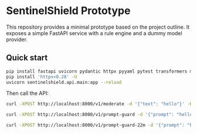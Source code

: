 # SentinelShield Prototype

This repository provides a minimal prototype based on the project outline.
It exposes a simple FastAPI service with a rule engine and a dummy model
provider.

## Quick start

```bash
pip install fastapi uvicorn pydantic httpx pyyaml pytest transformers modelscope
pip install 'httpx<0.28' -U
uvicorn sentinelshield.api.main:app --reload
```

Then call the API:

```bash
curl -XPOST http://localhost:8000/v1/moderate -d '{"text": "hello"}' -H 'Content-Type: application/json'
```

```bash
curl -XPOST http://localhost:8000/v1/prompt-guard -d '{"prompt": "hello"}' -H 'Content-Type: application/json'
```

```bash
curl -XPOST http://localhost:8000/v1/prompt-guard-22m -d '{"prompt": "hello"}' -H 'Content-Type: application/json'
```

